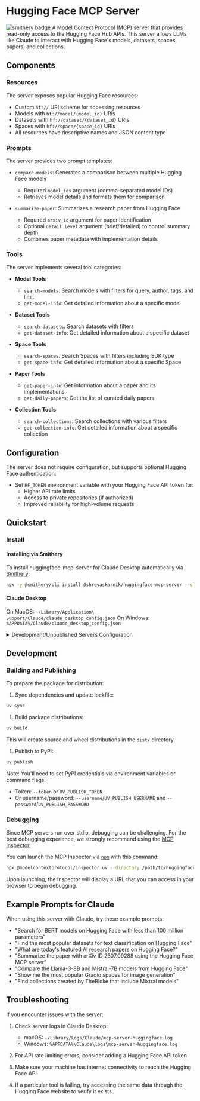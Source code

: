 # Hugging Face MCP Server

[![smithery badge](https://smithery.ai/badge/@shreyaskarnik/huggingface-mcp-server)](https://smithery.ai/server/@shreyaskarnik/huggingface-mcp-server)
A Model Context Protocol (MCP) server that provides read-only access to the Hugging Face Hub APIs. This server allows LLMs like Claude to interact with Hugging Face's models, datasets, spaces, papers, and collections.

## Components

### Resources

The server exposes popular Hugging Face resources:

- Custom `hf://` URI scheme for accessing resources
- Models with `hf://model/{model_id}` URIs
- Datasets with `hf://dataset/{dataset_id}` URIs
- Spaces with `hf://space/{space_id}` URIs
- All resources have descriptive names and JSON content type

### Prompts

The server provides two prompt templates:

- `compare-models`: Generates a comparison between multiple Hugging Face models
  - Required `model_ids` argument (comma-separated model IDs)
  - Retrieves model details and formats them for comparison

- `summarize-paper`: Summarizes a research paper from Hugging Face
  - Required `arxiv_id` argument for paper identification
  - Optional `detail_level` argument (brief/detailed) to control summary depth
  - Combines paper metadata with implementation details

### Tools

The server implements several tool categories:

- **Model Tools**
  - `search-models`: Search models with filters for query, author, tags, and limit
  - `get-model-info`: Get detailed information about a specific model

- **Dataset Tools**
  - `search-datasets`: Search datasets with filters
  - `get-dataset-info`: Get detailed information about a specific dataset

- **Space Tools**
  - `search-spaces`: Search Spaces with filters including SDK type
  - `get-space-info`: Get detailed information about a specific Space

- **Paper Tools**
  - `get-paper-info`: Get information about a paper and its implementations
  - `get-daily-papers`: Get the list of curated daily papers

- **Collection Tools**
  - `search-collections`: Search collections with various filters
  - `get-collection-info`: Get detailed information about a specific collection

## Configuration

The server does not require configuration, but supports optional Hugging Face authentication:

- Set `HF_TOKEN` environment variable with your Hugging Face API token for:
  - Higher API rate limits
  - Access to private repositories (if authorized)
  - Improved reliability for high-volume requests

## Quickstart

### Install

#### Installing via Smithery

To install huggingface-mcp-server for Claude Desktop automatically via [Smithery](https://smithery.ai/server/@shreyaskarnik/huggingface-mcp-server):

```bash
npx -y @smithery/cli install @shreyaskarnik/huggingface-mcp-server --client claude
```

#### Claude Desktop

On MacOS: `~/Library/Application\ Support/Claude/claude_desktop_config.json`
On Windows: `%APPDATA%/Claude/claude_desktop_config.json`

<details>
  <summary>Development/Unpublished Servers Configuration</summary>

  ```json
  "mcpServers": {
    "huggingface": {
      "command": "uv",
      "args": [
        "--directory",
        "/absolute/path/to/huggingface-mcp-server",
        "run",
        "huggingface_mcp_server.py"
      ],
      "env": {
        "HF_TOKEN": "your_token_here"  // Optional
      }
    }
  }
  ```

</details>

## Development

### Building and Publishing

To prepare the package for distribution:

1. Sync dependencies and update lockfile:

```bash
uv sync
```

1. Build package distributions:

```bash
uv build
```

This will create source and wheel distributions in the `dist/` directory.

1. Publish to PyPI:

```bash
uv publish
```

Note: You'll need to set PyPI credentials via environment variables or command flags:

- Token: `--token` or `UV_PUBLISH_TOKEN`
- Or username/password: `--username`/`UV_PUBLISH_USERNAME` and `--password`/`UV_PUBLISH_PASSWORD`

### Debugging

Since MCP servers run over stdio, debugging can be challenging. For the best debugging
experience, we strongly recommend using the [MCP Inspector](https://github.com/modelcontextprotocol/inspector).

You can launch the MCP Inspector via [`npm`](https://docs.npmjs.com/downloading-and-installing-node-js-and-npm) with this command:

```bash
npx @modelcontextprotocol/inspector uv --directory /path/to/huggingface-mcp-server run huggingface_mcp_server.py
```

Upon launching, the Inspector will display a URL that you can access in your browser to begin debugging.

## Example Prompts for Claude

When using this server with Claude, try these example prompts:

- "Search for BERT models on Hugging Face with less than 100 million parameters"
- "Find the most popular datasets for text classification on Hugging Face"
- "What are today's featured AI research papers on Hugging Face?"
- "Summarize the paper with arXiv ID 2307.09288 using the Hugging Face MCP server"
- "Compare the Llama-3-8B and Mistral-7B models from Hugging Face"
- "Show me the most popular Gradio spaces for image generation"
- "Find collections created by TheBloke that include Mixtral models"

## Troubleshooting

If you encounter issues with the server:

1. Check server logs in Claude Desktop:
   - macOS: `~/Library/Logs/Claude/mcp-server-huggingface.log`
   - Windows: `%APPDATA%\Claude\logs\mcp-server-huggingface.log`

2. For API rate limiting errors, consider adding a Hugging Face API token

3. Make sure your machine has internet connectivity to reach the Hugging Face API

4. If a particular tool is failing, try accessing the same data through the Hugging Face website to verify it exists
